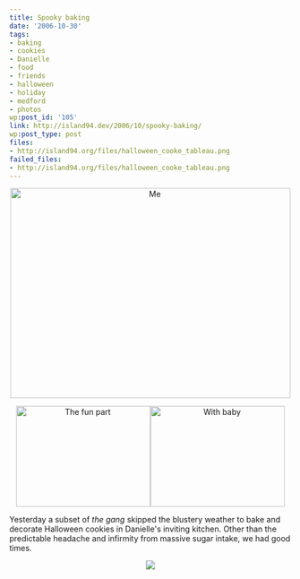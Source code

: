 ```yaml
---
title: Spooky baking
date: '2006-10-30'
tags:
- baking
- cookies
- Danielle
- food
- friends
- halloween
- holiday
- medford
- photos
wp:post_id: '105'
link: http://island94.dev/2006/10/spooky-baking/
wp:post_type: post
files:
- http://island94.org/files/halloween_cooke_tableau.png
failed_files:
- http://island94.org/files/halloween_cooke_tableau.png
---
```


<div style="text-align:center">
<a href="http://www.flickr.com/photos/bensheldon/283007358/" title="Photo Sharing"><img src="http://static.flickr.com/83/283007358_934d0077a9.jpg" width="500" height="375" alt="Me" /></a></p>
<p><a href="http://www.flickr.com/photos/bensheldon/283023995/" title="Photo Sharing"><img src="http://static.flickr.com/120/283023995_b5949dcfd8_m.jpg" width="240" height="180" alt="The fun part" /></a><a href="http://www.flickr.com/photos/bensheldon/283005536/" title="Photo Sharing"><img src="http://static.flickr.com/122/283005536_e2c9b19d71_m.jpg" width="240" height="180" alt="With baby" /></a>
</div>
<p>Yesterday a subset of <em>the gang</em> skipped the blustery weather to bake and decorate Halloween cookies in Danielle's inviting kitchen.  Other than the predictable headache and infirmity from massive sugar intake, we had good times.</p>
<div style="text-align:center">
<a href="http://flickr.com/photos/bensheldon/sets/72157594351008275/"><img src="http://island94.org/files/halloween_cooke_tableau.png" /></a>
</div>
<p><!--break--></p>
